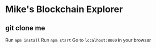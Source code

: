 # Mike's Blockchain Explorer

## git clone me

Run `npm install`
Run `npm start`
Go to `localhost:8000` in your browser
